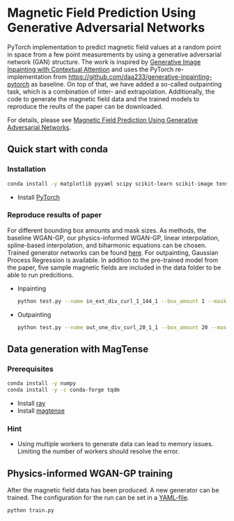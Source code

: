 # Magnetic Field Prediction Using Generative Adversarial Networks

PyTorch implementation to predict magnetic field values at a random point in space from a few point measurements by using a generative adversarial network (GAN) structure. The work is inspired by [Generative Image Inpainting with Contextual Attention](https://arxiv.org/abs/1801.07892) and uses the PyTorch re-implementation from https://github.com/daa233/generative-inpainting-pytorch as baseline.
On top of that, we have added a so-called outpainting task, which is a combination of inter- and extrapolation.
Additionally, the code to generate the magnetic field data and the trained models to reproduce the reults of the paper can be downloaded.

For details, please see [Magnetic Field Prediction Using Generative Adversarial Networks](https://arxiv.org/abs/2203.07897).


## Quick start with conda

### Installation
```bash
conda install -y matplotlib pyyaml scipy scikit-learn scikit-image tensorboard notebook conda-build
```
- Install [PyTorch](https://pytorch.org/get-started/locally/)

### Reproduce results of paper
For different bounding box amounts and mask sizes. As methods, the baseline WGAN-GP, our physics-informed WGAN-GP, linear interpolation, spline-based interpolation, and biharmonic equations can be chosen. Trained generator networks can be found [here](https://github.com/spollok/magfield-prediction/tree/main/checkpoints/paper). For outpainting, Gaussian Process Regression is available.
In addition to the pre-trained model from the paper, five sample magnetic fields are included in the data folder to be able to run predcitions.

- Inpainting

    ```bash
    python test.py --name in_ext_div_curl_1_144_1 --box_amount 1 --mask_size 144 --method wgan --exp paper --cfg_file test_in.yaml
    ````

- Outpainting

    ```bash
    python test.py --name out_one_div_curl_20_1_1 --box_amount 20 --mask_size 1 --method wgan --exp paper --cfg_file test_out.yaml
    ```


## Data generation with MagTense

### Prerequisites

```bash
conda install -y numpy
conda install -y -c conda-forge tqdm
```
- Install [ray](https://docs.ray.io/en/latest/ray-overview/installation.html)
- Install [magtense](https://github.com/cmt-dtu-energy/MagTense/tree/master/python)

### Hint

- Using multiple workers to generate data can lead to memory issues. Limiting the number of workers should resolve the error.


## Physics-informed WGAN-GP training

After the magnetic field data has been produced. A new generator can be trained. The configuration for the run can be set in a [YAML-file](https://github.com/spollok/magfield-prediction/blob/main/configs/config.yaml).

```bash
python train.py
```
